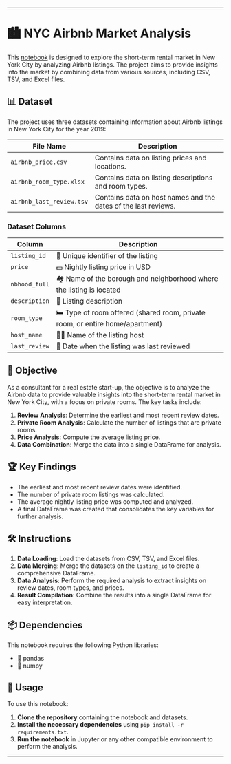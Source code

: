 
---

# 🏙️ NYC Airbnb Market Analysis

This [notebook](https://github.com/victorlcastro-dsa/PBL_DataCamp/blob/main/workspaces/exploring_airbnb_market_trends/workspace/notebook.ipynb) is designed to explore the short-term rental market in New York City by analyzing Airbnb listings. The project aims to provide insights into the market by combining data from various sources, including CSV, TSV, and Excel files.

## 📊 Dataset

The project uses three datasets containing information about Airbnb listings in New York City for the year 2019:

| File Name               | Description                                                                                   |
|-------------------------|-----------------------------------------------------------------------------------------------|
| `airbnb_price.csv`       | Contains data on listing prices and locations.                                                |
| `airbnb_room_type.xlsx`  | Contains data on listing descriptions and room types.                                         |
| `airbnb_last_review.tsv` | Contains data on host names and the dates of the last reviews.                                |

### Dataset Columns

| Column             | Description                                                                                           |
|--------------------|-------------------------------------------------------------------------------------------------------|
| `listing_id`       | 🔢 Unique identifier of the listing                                                                    |
| `price`            | 💵 Nightly listing price in USD                                                                        |
| `nbhood_full`      | 🏘️ Name of the borough and neighborhood where the listing is located                                  |
| `description`      | 📄 Listing description                                                                                 |
| `room_type`        | 🛏️ Type of room offered (shared room, private room, or entire home/apartment)                         |
| `host_name`        | 🙋‍♂️ Name of the listing host                                                                         |
| `last_review`      | 📅 Date when the listing was last reviewed                                                             |

## 🎯 Objective

As a consultant for a real estate start-up, the objective is to analyze the Airbnb data to provide valuable insights into the short-term rental market in New York City, with a focus on private rooms. The key tasks include:

1. **Review Analysis**: Determine the earliest and most recent review dates.
2. **Private Room Analysis**: Calculate the number of listings that are private rooms.
3. **Price Analysis**: Compute the average listing price.
4. **Data Combination**: Merge the data into a single DataFrame for analysis.

## 🏆 Key Findings

- The earliest and most recent review dates were identified.
- The number of private room listings was calculated.
- The average nightly listing price was computed and analyzed.
- A final DataFrame was created that consolidates the key variables for further analysis.

## 🛠️ Instructions

1. **Data Loading**: Load the datasets from CSV, TSV, and Excel files.
2. **Data Merging**: Merge the datasets on the `listing_id` to create a comprehensive DataFrame.
3. **Data Analysis**: Perform the required analysis to extract insights on review dates, room types, and prices.
4. **Result Compilation**: Combine the results into a single DataFrame for easy interpretation.

## 📦 Dependencies

This notebook requires the following Python libraries:

- 🐼 pandas
- 🧮 numpy

## 🚀 Usage

To use this notebook:

1. **Clone the repository** containing the notebook and datasets.
2. **Install the necessary dependencies** using `pip install -r requirements.txt`.
3. **Run the notebook** in Jupyter or any other compatible environment to perform the analysis.

---

